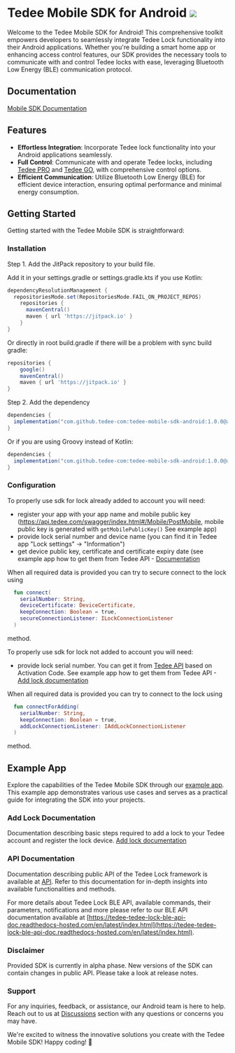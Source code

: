 # Tedee Mobile SDK for Android [![](https://jitpack.io/v/tedee-com/tedee-mobile-sdk-android.svg)](https://jitpack.io/#tedee-com/tedee-mobile-sdk-android)

Welcome to the Tedee Mobile SDK for Android! This comprehensive toolkit empowers developers to seamlessly integrate Tedee Lock functionality into their Android applications. Whether you're building a smart home app or enhancing access control features, our SDK provides the necessary tools to communicate with and control Tedee locks with ease, leveraging Bluetooth Low Energy (BLE) communication protocol.

## Documentation

[Mobile SDK Documentation](https://tedee-com.github.io/tedee-mobile-sdk-android/)

## Features

- **Effortless Integration**: Incorporate Tedee lock functionality into your Android applications seamlessly.
- **Full Control**: Communicate with and operate Tedee locks, including [Tedee PRO](https://tedee.com/product-info/tedee-pro/) and [Tedee GO](https://tedee.com/product-info/tedee-go-best-keyless-access/), with comprehensive control options.
- **Efficient Communication**: Utilize Bluetooth Low Energy (BLE) for efficient device interaction, ensuring optimal performance and minimal energy consumption.

## Getting Started

Getting started with the Tedee Mobile SDK is straightforward:

### Installation

Step 1. Add the JitPack repository to your build file.

Add it in your settings.gradle or settings.gradle.kts if you use Kotlin:
```gradle
dependencyResolutionManagement {
  repositoriesMode.set(RepositoriesMode.FAIL_ON_PROJECT_REPOS)
    repositories {
      mavenCentral()
      maven { url 'https://jitpack.io' }
    }
}
```

Or directly in root build.gradle if there will be a problem with sync build gradle:

```gradle
repositories {
    google()
    mavenCentral()
    maven { url 'https://jitpack.io' }
}
```

Step 2. Add the dependency

```gradle
dependencies {
  implementation("com.github.tedee-com:tedee-mobile-sdk-android:1.0.0@aar") { isTransitive = true }
}
```

Or if you are using Groovy instead of Kotlin:

```gradle
dependencies {
  implementation("com.github.tedee-com:tedee-mobile-sdk-android:1.0.0@aar") { transitive = true }
}
```

### Configuration

To properly use sdk for lock already added to account you will need:

- register your app with your app name and mobile public key (https://api.tedee.com/swagger/index.html#/Mobile/PostMobile, mobile public key is generated with `getMobilePublicKey()` See example app)
- provide lock serial number and device name (you can find it in Tedee app "Lock settings" -> "Information")
- get device public key, certificate and certificate expiry date (see example app how to get them from Tedee API - [Documentation](https://github.com/tedee-com/tedee-example-ble-android/blob/master/README.md)

When all required data is provided you can try to secure connect to the lock using
```kotlin
  fun connect(
    serialNumber: String,
    deviceCertificate: DeviceCertificate,
    keepConnection: Boolean = true,
    secureConnectionListener: ILockConnectionListener
  )
``` 
method.

To properly use sdk for lock not added to account you will need:

- provide lock serial number. You can get it from [Tedee API](https://api.tedee.com) based on Activation Code. See example app how to get them from Tedee API - [Add lock documentation](https://github.com/tedee-com/tedee-example-ble-android/blob/master/ADD_LOCK_README.md)

When all required data is provided you can try to connect to the lock using 
```kotlin 
  fun connectForAdding(
    serialNumber: String,
    keepConnection: Boolean = true,
    addLockConnectionListener: IAddLockConnectionListener
  )
```
method.

## Example App

Explore the capabilities of the Tedee Mobile SDK through our [example app](https://github.com/tedee-com/tedee-example-ble-android). This example app demonstrates various use cases and serves as a practical guide for integrating the SDK into your projects.

### Add Lock Documentation

Documentation describing basic steps required to add a lock to your Tedee account and register the lock device. [Add lock documentation](https://github.com/tedee-com/tedee-example-ble-android/blob/master/ADD_LOCK_README.md)

### API Documentation

Documentation describing public API of the Tedee Lock framework is available at [API](https://api.tedee.com/swagger/index.html). Refer to this documentation for in-depth insights into available functionalities and methods.

For more details about Tedee Lock BLE API, available commands, their parameters, notifications and more please refer to our BLE API documentation available at [https://tedee-tedee-lock-ble-api-doc.readthedocs-hosted.com/en/latest/index.html](https://tedee-tedee-lock-ble-api-doc.readthedocs-hosted.com/en/latest/index.html).

### Disclaimer

Provided SDK is currently in alpha phase. New versions of the SDK can contain changes in public API. Please take a look at release notes.

### Support

For any inquiries, feedback, or assistance, our Android team is here to help. Reach out to us at [Discussions](https://github.com/tedee-com/tedee-mobile-sdk-android/discussions) section with any questions or concerns you may have.

We're excited to witness the innovative solutions you create with the Tedee Mobile SDK! Happy coding! 🚀
